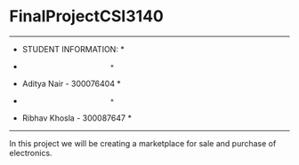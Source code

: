 # FinalProjectCSI3140
*****************************
* STUDENT INFORMATION:      *
*                           *
* Aditya Nair - 300076404   * 
*                           *
* Ribhav Khosla - 300087647 *
*****************************

In this project we will be creating a marketplace for sale and purchase of electronics. 
